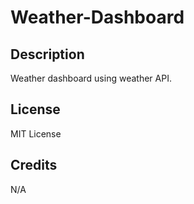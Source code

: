 

# Weather-Dashboard

## Description
Weather dashboard using weather API.

## License
MIT License

## Credits
N/A
